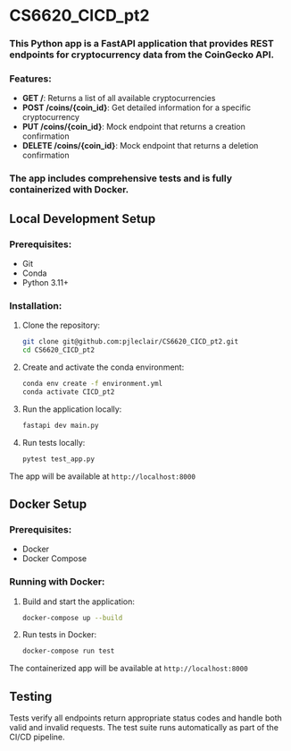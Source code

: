 # CS6620_CICD_pt2

### This Python app is a FastAPI application that provides REST endpoints for cryptocurrency data from the CoinGecko API.

### Features:

- **GET /**: Returns a list of all available cryptocurrencies
- **POST /coins/{coin_id}**: Get detailed information for a specific cryptocurrency
- **PUT /coins/{coin_id}**: Mock endpoint that returns a creation confirmation
- **DELETE /coins/{coin_id}**: Mock endpoint that returns a deletion confirmation

### The app includes comprehensive tests and is fully containerized with Docker.

## Local Development Setup

### Prerequisites:

- Git
- Conda
- Python 3.11+

### Installation:

1. Clone the repository:

   ```bash
   git clone git@github.com:pjleclair/CS6620_CICD_pt2.git
   cd CS6620_CICD_pt2
   ```

2. Create and activate the conda environment:

   ```bash
   conda env create -f environment.yml
   conda activate CICD_pt2
   ```

3. Run the application locally:

   ```bash
   fastapi dev main.py
   ```

4. Run tests locally:
   ```bash
   pytest test_app.py
   ```

The app will be available at `http://localhost:8000`

## Docker Setup

### Prerequisites:

- Docker
- Docker Compose

### Running with Docker:

1. Build and start the application:

   ```bash
   docker-compose up --build
   ```

2. Run tests in Docker:
   ```bash
   docker-compose run test
   ```

The containerized app will be available at `http://localhost:8000`

## Testing

Tests verify all endpoints return appropriate status codes and handle both valid and invalid requests. The test suite runs automatically as part of the CI/CD pipeline.
